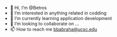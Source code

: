 - 👋 Hi, I’m @Betros
- 👀 I’m interested in anything related in codding
- 🌱 I’m currently learning application development
- 💞️ I’m looking to collaborate on ...
- 📫 How to reach me bbabraha@ucsc.edu

<!---
BetrosA/BetrosA is a ✨ special ✨ repository because its `README.md` (this file) appears on your GitHub profile.
You can click the Preview link to take a look at your changes.
--->
